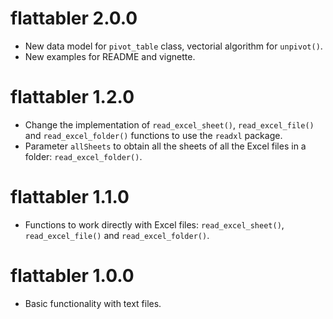 # flattabler 2.0.0
* New data model for `pivot_table` class, vectorial algorithm for `unpivot()`.
* New examples for README and vignette.

# flattabler 1.2.0
* Change the implementation of `read_excel_sheet()`, `read_excel_file()` and `read_excel_folder()` functions to use the `readxl` package.
* Parameter `allSheets` to obtain all the sheets of all the Excel files in a folder: `read_excel_folder()`.

# flattabler 1.1.0
* Functions to work directly with Excel files: `read_excel_sheet()`, `read_excel_file()` and `read_excel_folder()`.

# flattabler 1.0.0
* Basic functionality with text files.

